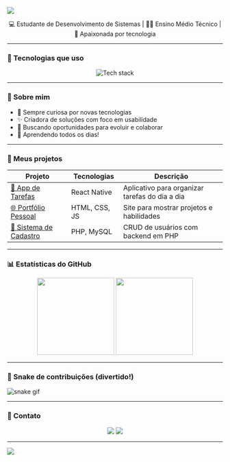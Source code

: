 <!-- Banner animado -->
<img src="https://capsule-render.vercel.app/api?type=waving&color=0:6e40c9,100:7c3aed&height=180&section=header&text=Olá%20👋%2C%20sou%20a%20Karina!&fontSize=30&fontColor=ffffff&animation=fadeIn" />

<p align="center">
  💻 Estudante de Desenvolvimento de Sistemas | 👩‍🎓 Ensino Médio Técnico | 🌟 Apaixonada por tecnologia
</p>

---

### 🚀 Tecnologias que uso

<p align="center">
  <img src="https://skillicons.dev/icons?i=html,css,js,php,react" alt="Tech stack" />
</p>

---

### 🧠 Sobre mim

- 🔎 Sempre curiosa por novas tecnologias
- ✨ Criadora de soluções com foco em usabilidade
- 💼 Buscando oportunidades para evoluir e colaborar
- 🧠 Aprendendo todos os dias!

---

### 📌 Meus projetos

| Projeto | Tecnologias | Descrição |
|--------|--------------|-----------|
| [📱 App de Tarefas](https://github.com/seuusuario/app-tarefas) | React Native | Aplicativo para organizar tarefas do dia a dia |
| [🌐 Portfólio Pessoal](https://github.com/seuusuario/portfolio) | HTML, CSS, JS | Site para mostrar projetos e habilidades |
| [🧾 Sistema de Cadastro](https://github.com/seuusuario/sistema-cadastro) | PHP, MySQL | CRUD de usuários com backend em PHP |

---

### 📊 Estatísticas do GitHub

<p align="center">
  <img height="180em" src="https://github-readme-stats.vercel.app/api?username=karina&show_icons=true&theme=radical" />
  <img height="180em" src="https://github-readme-stats.vercel.app/api/top-langs/?username=karina&layout=compact&theme=radical" />
</p>

---

### 🐍 Snake de contribuições (divertido!)

![snake gif](https://github.com/karina/karina/blob/output/github-contribution-grid-snake.svg)

---

### 💬 Contato

<p align="center">
  <a href="mailto:seuemail@gmail.com"><img src="https://img.shields.io/badge/Gmail-D14836?style=for-the-badge&logo=gmail&logoColor=white"/></a>
  <a href="https://www.linkedin.com/in/seulinkedin"><img src="https://img.shields.io/badge/LinkedIn-0A66C2?style=for-the-badge&logo=linkedin&logoColor=white"/></a>
</p>

---

<img src="https://capsule-render.vercel.app/api?type=waving&color=0:6e40c9,100:7c3aed&height=120&section=footer" />
